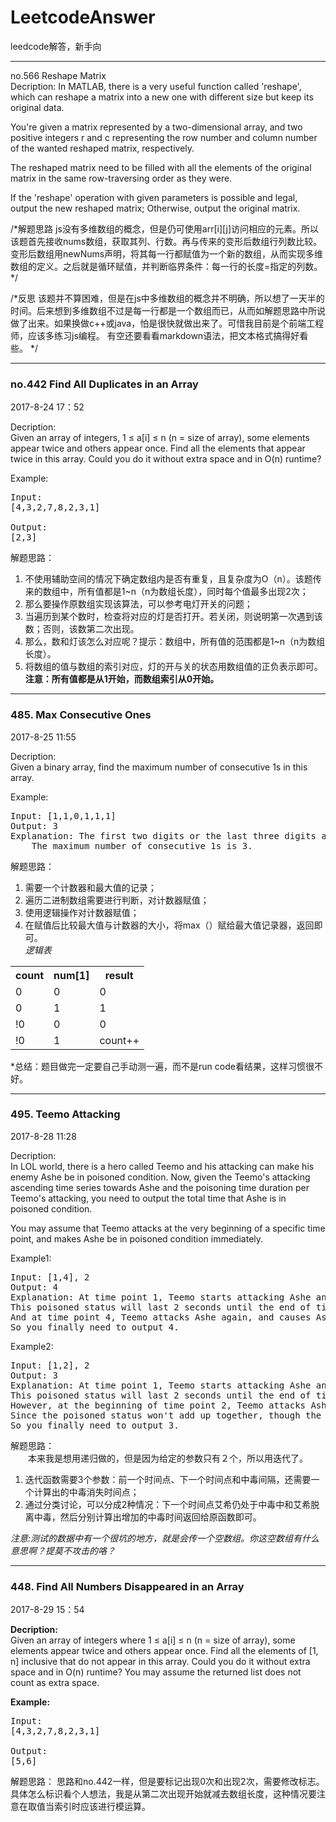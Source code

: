 # LeetcodeAnswer
leedcode解答，新手向
***
no.566 Reshape Matrix<br/>
Decription:
In MATLAB, there is a very useful function called 'reshape', which can reshape a matrix into a new one with different size but keep its original data.

You're given a matrix represented by a two-dimensional array, and two positive integers r and c representing the row number and column number of the wanted reshaped matrix, respectively.

The reshaped matrix need to be filled with all the elements of the original matrix in the same row-traversing order as they were.

If the 'reshape' operation with given parameters is possible and legal, output the new reshaped matrix; Otherwise, output the original matrix. 

/*解题思路
js没有多维数组的概念，但是仍可使用arr[i][j]访问相应的元素。所以该题首先接收nums数组，获取其列、行数。再与传来的变形后数组行列数比较。变形后数组用newNums声明，将其每一行都赋值为一个新的数组，从而实现多维数组的定义。之后就是循环赋值，并判断临界条件：每一行的长度=指定的列数。
*/

/*反思
该题并不算困难，但是在js中多维数组的概念并不明确，所以想了一天半的时间。后来想到多维数组不过是每一行都是一个数组而已，从而如解题思路中所说做了出来。如果换做c++或java，怕是很快就做出来了。可惜我目前是个前端工程师，应该多练习js编程。
有空还要看看markdown语法，把文本格式搞得好看些。
*/
***
<h3>no.442 Find All Duplicates in an Array </h3>
<p>2017-8-24 17：52</p>

Decription:<br/>
Given an array of integers, 1 ≤ a[i] ≤ n (n = size of array), some elements appear twice and others appear once.
Find all the elements that appear twice in this array.
Could you do it without extra space and in O(n) runtime?

Example:
<pre>
Input:
[4,3,2,7,8,2,3,1]

Output:
[2,3]
</pre>

解题思路：
1. 不使用辅助空间的情况下确定数组内是否有重复，且复杂度为O（n）。该题传来的数组中，所有值都是1~n（n为数组长度），同时每个值最多出现2次；
2. 那么要操作原数组实现该算法，可以参考电灯开关的问题；
3. 当遍历到某个数时，检查将对应的灯是否打开。若关闭，则说明第一次遇到该数；否则，该数第二次出现。
4. 那么，数和灯该怎么对应呢？提示：数组中，所有值的范围都是1~n（n为数组长度）。<br/>
5. 将数组的值与数组的索引对应，灯的开与关的状态用数组值的正负表示即可。<br/>
**注意：所有值都是从1开始，而数组索引从0开始。**
***
<h3>485. Max Consecutive Ones </h3>
<p>2017-8-25 11:55</p>

Decription:<br/>
Given a binary array, find the maximum number of consecutive 1s in this array.

Example:
<pre>
Input: [1,1,0,1,1,1]
Output: 3
Explanation: The first two digits or the last three digits are consecutive 1s.
    The maximum number of consecutive 1s is 3.
</pre>

解题思路：
1. 需要一个计数器和最大值的记录；
2. 遍历二进制数组需要进行判断，对计数器赋值；
3. 使用逻辑操作对计数器赋值；
4. 在赋值后比较最大值与计数器的大小，将max（）赋给最大值记录器，返回即可。<br/>
*逻辑表*
<table>
  <tr>
    <th>count</th>
    <th>num[1]</th>
    <th>result</th>
  </tr>
  <tr>
    <td>0</td>
    <td>0</td>
    <td>0</td>
  </tr>
  <tr>
    <td>0</td>
    <td>1</td>
    <td>1</td>
  </tr>
  <tr>
    <td>!0</td>
    <td>0</td>
    <td>0</td>
  </tr>
  <tr>
    <td>!0</td>
    <td>1</td>
    <td>count++</td>
  </tr>
</table>

*总结：题目做完一定要自己手动测一遍，而不是run code看结果，这样习惯很不好。
***

<h3>495. Teemo Attacking </h3>
<p>2017-8-28 11:28</p>

Decription:<br/>
In LOL world, there is a hero called Teemo and his attacking can make his enemy Ashe be in poisoned condition. Now, given the Teemo's attacking ascending time series towards Ashe and the poisoning time duration per Teemo's attacking, you need to output the total time that Ashe is in poisoned condition.

You may assume that Teemo attacks at the very beginning of a specific time point, and makes Ashe be in poisoned condition immediately.

Example1:
<pre>
Input: [1,4], 2
Output: 4
Explanation: At time point 1, Teemo starts attacking Ashe and makes Ashe be poisoned immediately. 
This poisoned status will last 2 seconds until the end of time point 2. 
And at time point 4, Teemo attacks Ashe again, and causes Ashe to be in poisoned status for another 2 seconds. 
So you finally need to output 4.
</pre>

Example2:
<pre>
Input: [1,2], 2
Output: 3
Explanation: At time point 1, Teemo starts attacking Ashe and makes Ashe be poisoned. 
This poisoned status will last 2 seconds until the end of time point 2. 
However, at the beginning of time point 2, Teemo attacks Ashe again who is already in poisoned status. 
Since the poisoned status won't add up together, though the second poisoning attack will still work at time point 2, it will stop at the end of time point 3. 
So you finally need to output 3.
</pre>

解题思路：<br/>
　　本来我是想用递归做的，但是因为给定的参数只有２个，所以用迭代了。
1. 迭代函数需要3个参数：前一个时间点、下一个时间点和中毒间隔，还需要一个计算出的中毒消失时间点；<br/>
2. 通过分类讨论，可以分成2种情况：下一个时间点艾希仍处于中毒中和艾希脱离中毒，然后分别计算出增加的中毒时间返回给原函数即可。<br/>

*注意:测试的数据中有一个很坑的地方，就是会传一个空数组。你这空数组有什么意思啊？提莫不攻击的咯？*
***
<h3>448. Find All Numbers Disappeared in an Array </h3>
<p>2017-8-29 15：54</p>

<strong>Decription:</strong><br/>
Given an array of integers where 1 ≤ a[i] ≤ n (n = size of array), some elements appear twice and others appear once.
Find all the elements of [1, n] inclusive that do not appear in this array.
Could you do it without extra space and in O(n) runtime? You may assume the returned list does not count as extra space.

<strong>Example:</strong>
<pre>
Input:
[4,3,2,7,8,2,3,1]

Output:
[5,6]
</pre>

解题思路：
思路和no.442一样，但是要标记出现0次和出现2次，需要修改标志。具体怎么标识看个人想法，我是从第二次出现开始就减去数组长度，这种情况要注意在取值当索引时应该进行模运算。
